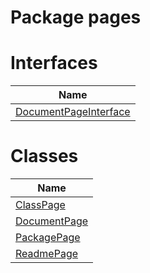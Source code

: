 Package pages
=============
Interfaces
==========
| Name                                              |
| ------------------------------------------------- |
| [DocumentPageInterface](DocumentPageInterface.md) |

Classes
=======
| Name                            |
| ------------------------------- |
| [ClassPage](ClassPage.md)       |
| [DocumentPage](DocumentPage.md) |
| [PackagePage](PackagePage.md)   |
| [ReadmePage](ReadmePage.md)     |


